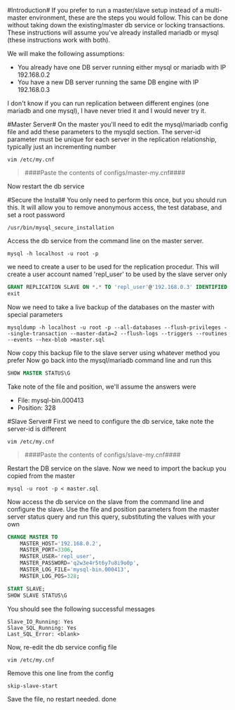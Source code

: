 #Introduction#
If you prefer to run a master/slave setup instead of a multi-master environment, these are the steps you would follow. This can be done without taking down the existing/master db service or locking transactions. These instructions will assume you've already installed mariadb or mysql (these instructions work with both).

We will make the following assumptions:

 - You already have one DB server running either mysql or mariadb with IP 192.168.0.2
 - You have a new DB server running the same DB engine with IP 192.168.0.3

I don't know if you can run replication between different engines (one mariadb and one mysql), I have never tried it and I would never try it.

#Master Server#
On the master you'll need to edit the mysql/mariadb config file and add these parameters to the mysqld section. The server-id parameter must be unique for each server in the replication relationship, typically just an incrementing number
```
vim /etc/my.cnf
```
> ####Paste the contents of configs/master-my.cnf####

Now restart the db service

#Secure the Install#
You only need to perform this once, but you should run this. It will allow you to remove anonymous access, the test database, and set a root password
```
/usr/bin/mysql_secure_installation
```

Access the db service from the command line on the master server.
```
mysql -h localhost -u root -p
```
we need to create a user to be used for the replication procedur. This will create a user account named 'repl_user' to be used by the slave server only
```sql
GRANT REPLICATION SLAVE ON *.* TO 'repl_user'@'192.168.0.3' IDENTIFIED BY 'q2w3e4r5t6y7u8i9o0p';
exit
```

Now we need to take a live backup of the databases on the master with special parameters
```
mysqldump -h localhost -u root -p --all-databases --flush-privileges --single-transaction --master-data=2 --flush-logs --triggers --routines --events --hex-blob >master.sql
```

Now copy this backup file to the slave server using whatever method you prefer
Now go back into the mysql/mariadb command line and run this
```sql
SHOW MASTER STATUS\G
```

Take note of the file and position, we'll assume the answers were
 - File: mysql-bin.000413
 - Position: 328

#Slave Server#
First we need to configure the db service, take note the server-id is different
```
vim /etc/my.cnf
```
> ####Paste the contents of configs/slave-my.cnf####

Restart the DB service on the slave. Now we need to import the backup you copied from the master
```
mysql -u root -p < master.sql
```

Now access the db service on the slave from the command line and configure the slave. Use the file and position parameters from the master server status query and run this query, substituting the values with your own
```sql
CHANGE MASTER TO
    MASTER_HOST='192.168.0.2',
    MASTER_PORT=3306,
    MASTER_USER='repl_user',
    MASTER_PASSWORD='q2w3e4r5t6y7u8i9o0p',
    MASTER_LOG_FILE='mysql-bin.000413',
    MASTER_LOG_POS=328;

START SLAVE;
SHOW SLAVE STATUS\G
```

You should see the following successful messages
```Slave_IO_State: Waiting for master to send event
Slave_IO_Running: Yes
Slave_SQL_Running: Yes
Last_SQL_Error: <blank>
```

Now, re-edit the db service config file
```
vim /etc/my.cnf
```
Remove this one line from the config
```
skip-slave-start
```

Save the file, no restart needed. done
